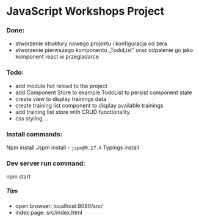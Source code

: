 # JavaScript Workshops Project

### Done:
- stworzenie struktury nowego projektu i konfiguracja od zera
- stworzenie pierwszego komponentu „TodoList” oraz odpalenie go jako komponent react w przegladarce

### Todo:
- add module hot reload to the project
- add Component Store to example TodoList to persist component state
- create view to display trainings data
- create training list component to display available trainings
- add training list store with CRUD functionality
- css styling
…

### Install commands:
Npm install
Jspm install - `jspm@0.17.X`
Typings install

### Dev server run command:
npm start

##### Tips
- open browser: localhost:8080/src/
- index page: src/index.html
